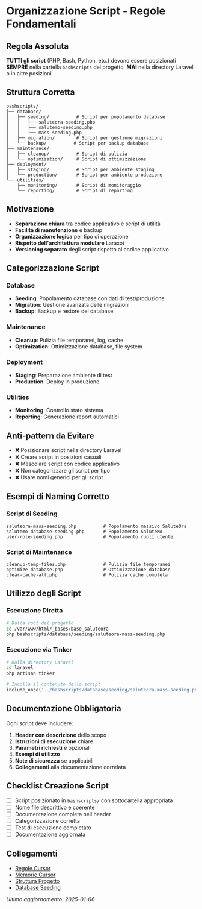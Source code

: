 # Organizzazione Script - Regole Fondamentali

## Regola Assoluta

**TUTTI gli script** (PHP, Bash, Python, etc.) devono essere posizionati **SEMPRE** nella cartella `bashscripts` del progetto, **MAI** nella directory Laravel o in altre posizioni.

## Struttura Corretta

```
bashscripts/
├── database/
│   ├── seeding/          # Script per popolamento database
│   │   ├── saluteora-seeding.php
│   │   ├── salutemo-seeding.php
│   │   └── mass-seeding.php
│   ├── migration/        # Script per gestione migrazioni
│   └── backup/          # Script per backup database
├── maintenance/
│   ├── cleanup/          # Script di pulizia
│   └── optimization/     # Script di ottimizzazione
├── deployment/
│   ├── staging/          # Script per ambiente staging
│   └── production/       # Script per ambiente produzione
└── utilities/
    ├── monitoring/       # Script di monitoraggio
    └── reporting/        # Script di reporting
```

## Motivazione

- **Separazione chiara** tra codice applicativo e script di utilità
- **Facilità di manutenzione** e backup
- **Organizzazione logica** per tipo di operazione
- **Rispetto dell'architettura modulare** Laraxot
- **Versioning separato** degli script rispetto al codice applicativo

## Categorizzazione Script

### Database
- **Seeding**: Popolamento database con dati di test/produzione
- **Migration**: Gestione avanzata delle migrazioni
- **Backup**: Backup e restore del database

### Maintenance
- **Cleanup**: Pulizia file temporanei, log, cache
- **Optimization**: Ottimizzazione database, file system

### Deployment
- **Staging**: Preparazione ambiente di test
- **Production**: Deploy in produzione

### Utilities
- **Monitoring**: Controllo stato sistema
- **Reporting**: Generazione report automatici

## Anti-pattern da Evitare

- ❌ Posizionare script nella directory Laravel
- ❌ Creare script in posizioni casuali
- ❌ Mescolare script con codice applicativo
- ❌ Non categorizzare gli script per tipo
- ❌ Usare nomi generici per gli script

## Esempi di Naming Corretto

### Script di Seeding
```
saluteora-mass-seeding.php          # Popolamento massivo SaluteOra
salutemo-database-seeding.php       # Popolamento SaluteMo
user-role-seeding.php               # Popolamento ruoli utente
```

### Script di Maintenance
```
cleanup-temp-files.php              # Pulizia file temporanei
optimize-database.php               # Ottimizzazione database
clear-cache-all.php                 # Pulizia cache completa
```

## Utilizzo degli Script

### Esecuzione Diretta
```bash
# Dalla root del progetto
cd /var/www/html/_bases/base_saluteora
php bashscripts/database/seeding/saluteora-mass-seeding.php
```

### Esecuzione via Tinker
```bash
# Dalla directory Laravel
cd laravel
php artisan tinker

# Incolla il contenuto dello script
include_once('../bashscripts/database/seeding/saluteora-mass-seeding.php');
```

## Documentazione Obbligatoria

Ogni script deve includere:

1. **Header con descrizione** dello scopo
2. **Istruzioni di esecuzione** chiare
3. **Parametri richiesti** e opzionali
4. **Esempi di utilizzo**
5. **Note di sicurezza** se applicabili
6. **Collegamenti** alla documentazione correlata

## Checklist Creazione Script

- [ ] Script posizionato in `bashscripts/` con sottocartella appropriata
- [ ] Nome file descrittivo e coerente
- [ ] Documentazione completa nell'header
- [ ] Categorizzazione corretta
- [ ] Test di esecuzione completato
- [ ] Documentazione aggiornata

## Collegamenti

- [Regole Cursor](../.cursor/rules/script-positioning-rule.mdc)
- [Memorie Cursor](../.cursor/memories/script-positioning.mdc)
- [Struttura Progetto](project-structure.md)
- [Database Seeding](database-seeding.md)

*Ultimo aggiornamento: 2025-01-06*
